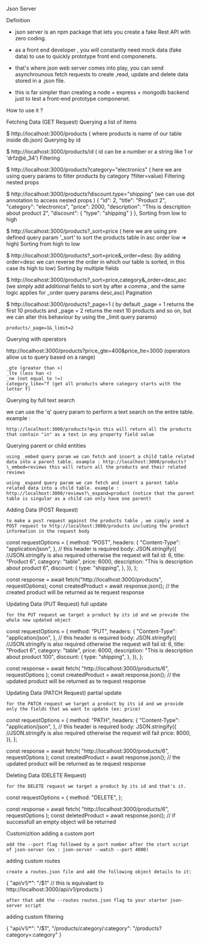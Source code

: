 Json Server

Definition

- json server is an npm package that lets you create a fake Rest API with zero coding.

- as a front end developer , you will constantly need mock data (fake data) to use to quickly prototype front end componenets.

- that's where json web server comes into play, you can send asynchrounous fetch requests to create ,read, update and delete data stored in a .json file.

- this is far simpler than creating a node + express + mongodb backend just to test a front-end prototype componenet.

How to use it ?

Fetching Data (GET Request)
Querying a list of items

$ http://localhost:3000/products ( where products is name of our table inside db.json)
Querying by id

$ http://localhost:3000/products/id ( id can be a number or a string like 1 or 'drfz@è_34')
Filtering

$ http://localhost:3000/products?category="electronics" ( here we are using query params to filter products by category ?filter=value)
Filtering nested props

$ http://localhost:3000/products?discount.type="shipping" (we can use dot annotation to access nested props ) { "id": 2, "title": "Product 2", "category": "electronics", "price": 2000, "description": "This is description about product 2", "discount": { "type": "shipping" } },
Sorting from low to high

$ http://localhost:3000/products?\_sort=price ( here we are using pre defined query param '\_sort' to sort the products table in asc order low => high)
Sorting from high to low

$ http://localhost:3000/products?\_sort=price&\_order=desc (by adding order=desc we can reverse the order in which our table is sorted, in this case its high to low)
Sorting by multiple fields

$ http://localhost:3000/products?\_sort=price,category&\_order=desc,asc (we simply add additional fields to sort by after a comma , and the same logic applies for \_order query params desc,asc)
Pagination

$ http://localhost:3000/products?\_page=1 ( by default \_page = 1 returns the first 10 products and \_page = 2 returns the next 10 products and so on, but we can alter this behaviour by using the \_limit query params)

    products/_page=1&_limit=2

Querying with operators

http://localhost:3000/products?price_gte=400&price_lte=3000 (operators allow us to query based on a range)

    _gte (greater than >)
    _lte (less han <)
    _ne (not equal to !=)
    category_like=^f (get all products where category starts with the letter f)

Querying by full text search

we can use the 'q' query param to perform a text search on the entire table.
example :

    http://localhost:3000/products?q=in this will return all the products that contain "in" as a text in any property field value

Querying parent or child entities

    using _embed query param we can fetch and insert a child table related data into a parent table. example : http://localhost:3000/products?\_embed=reviews this will return all the products and their related reviews

    using _expand query param we can fetch and insert a parent table related data into a child table. example : http://localhost:3000/reviews?\_expand=product (notice that the parent table is singular as a child can only have one parent)

Adding Data (POST Request)

    to make a post request against the products table , we simply send a POST request to http://localhost:3000/products including the product information in the request body

const requestOptions = {
method: "POST",
headers: {
"Content-Type": "application/json",
}, // this header is required
body: JSON.stringify({
//JSON.stringify is also required otherwise the request will fail
id: 6,
title: "Product 6",
category: "table",
price: 6000,
description: "This is description about product 6",
discount: {
type: "shipping",
},
}),
};

const response = await fetch("http://localhost:3000/products", requestOptions);
const createdProduct = await response.json();
// the created product will be returned as te request response

Updating Data (PUT Request) full update

    for the PUT request we target a product by its id and we provide the whole new updated object

const requestOptions = {
method: "PUT",
headers: {
"Content-Type": "application/json",
}, // this header is required
body: JSON.stringify({
//JSON.stringify is also required otherwise the request will fail
id: 6,
title: "Product 6",
category: "table",
price: 6000,
description: "This is description about product 100",
discount: {
type: "shipping",
},
}),
};

const response = await fetch(
"http://localhost:3000/products/6",
requestOptions
);
const createdProduct = await response.json();
// the updated product will be returned as te request response

Updating Data (PATCH Request) partial update

    for the PATCH request we target a product by its id and we provide only the fields that wa want to update (ex: price)

const requestOptions = {
method: "PATH",
headers: {
"Content-Type": "application/json",
}, // this header is required
body: JSON.stringify({
//JSON.stringify is also required otherwise the request will fail
price: 8000,
}),
};

const response = await fetch(
"http://localhost:3000/products/6",
requestOptions
);
const createdProduct = await response.json();
// the updated product will be returned as te request response

Deleting Data (DELETE Request)

    for the DELETE request we target a product by its id and that's it.

const requestOptions = {
method: "DELETE",
};

const response = await fetch(
"http://localhost:3000/products/6",
requestOptions
);
const deletedProduct = await response.json();
// if successfull an empty object will be returned

Customizition
adding a custom port

    add the --port flag followed by a port number after the start script of json-server (ex : json-server --watch --port 4000)

adding custom routes

    create a routes.json file and add the following object details to it:

{
"api/v1/\*": "/$1"
// this is equivalant to http://localhost:3000/api/v1/products
}

    after that add the --routes routes.json flag to your starter json-server script

adding custom filtering

{
"api/v1/\*": "/$1",
"/products/category/:category": "/products?category=:category"
}
